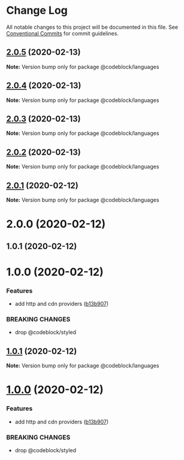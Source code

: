 # Change Log

All notable changes to this project will be documented in this file.
See [Conventional Commits](https://conventionalcommits.org) for commit guidelines.

## [2.0.5](https://github.com/codeblockjs/codeblock/compare/@codeblock/languages@2.0.4...@codeblock/languages@2.0.5) (2020-02-13)

**Note:** Version bump only for package @codeblock/languages





## [2.0.4](https://github.com/codeblockjs/codeblock/compare/@codeblock/languages@2.0.3...@codeblock/languages@2.0.4) (2020-02-13)

**Note:** Version bump only for package @codeblock/languages





## [2.0.3](https://github.com/codeblockjs/codeblock/compare/@codeblock/languages@2.0.2...@codeblock/languages@2.0.3) (2020-02-13)

**Note:** Version bump only for package @codeblock/languages





## [2.0.2](https://github.com/codeblockjs/codeblock/compare/@codeblock/languages@2.0.1...@codeblock/languages@2.0.2) (2020-02-13)

**Note:** Version bump only for package @codeblock/languages





## [2.0.1](https://github.com/codeblockjs/codeblock/compare/@codeblock/languages@2.0.0...@codeblock/languages@2.0.1) (2020-02-12)

**Note:** Version bump only for package @codeblock/languages





# 2.0.0 (2020-02-12)



## 1.0.1 (2020-02-12)



# 1.0.0 (2020-02-12)


### Features

* add http and cdn providers ([b13b907](https://github.com/codeblockjs/codeblock/commit/b13b9076ca2a0ddf637bc2e102da6490f6b66a2e))


### BREAKING CHANGES

* drop @codeblock/styled





## [1.0.1](https://github.com/codeblockjs/codeblock/compare/v1.0.0...v1.0.1) (2020-02-12)

**Note:** Version bump only for package @codeblock/languages





# [1.0.0](https://github.com/codeblockjs/codeblock/compare/v0.0.2...v1.0.0) (2020-02-12)


### Features

* add http and cdn providers ([b13b907](https://github.com/codeblockjs/codeblock/commit/b13b9076ca2a0ddf637bc2e102da6490f6b66a2e))


### BREAKING CHANGES

* drop @codeblock/styled
